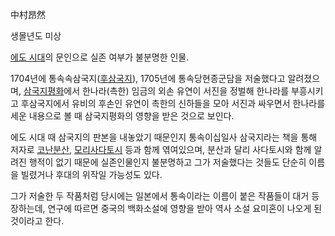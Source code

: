 中村昂然

생몰년도 미상

[에도 시대](%EC%97%90%EB%8F%84%20%EC%8B%9C%EB%8C%80.md)의 문인으로 실존 여부가 불분명한 인물.

1704년에 통속속삼국지([후삼국지](%ED%9B%84%EC%82%BC%EA%B5%AD%EC%A7%80.md)), 1705년에
통속당현종군담을 저술했다고 알려졌으며,
[삼국지평화](%EC%82%BC%EA%B5%AD%EC%A7%80%ED%8F%89%ED%99%94.md)에서 한나라(촉한) 임금의 외손
유연이 서진을 정벌해 한나라를 부흥시키고 후삼국지에서 유비의 후손인 유연이 촉한의 신하들을 모아 서진과 싸우면서 한나라를 세운 내용으로 볼
때 삼국지평화의 영향을 받은 것으로 보인다.

에도 시대 때 삼국지의 판본을 내놓았기 때문인지 통속이십일사 삼국지라는 책을 통해 저자로 [코난분산](%EC%BD%94%EB%82%9C%20%EB%B6%84%EC%82%B0.md), [모리사다토시](%EB%AA%A8%EB%A6%AC%20%EC%82%AC%EB%8B%A4%ED%86%A0%EC%8B%9C.md) 등과 함께
엮여있으며, 분산과 달리 사다토시와 함께 알려진 행적이 없기 때문에 실존인물인지 불분명하고 그가 저술했다는 것들도 단순히 이름을 빌렸거나
후대의 위작일 가능성도 있다.

그가 저술한 두 작품처럼 당시에는 일본에서 통속이라는 이름이 붙은 작품들이 대거 등장하는데, 연구에 따르면 중국의 백화소설에 영향을 받아
역사 소설 요미혼이 나오게 된 것이라고 한다.

